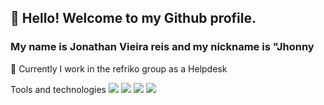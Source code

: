 ## 👋 Hello! Welcome to my Github profile.
### My name is Jonathan Vieira reis and my nickname is "Jhonny

🔭 Currently I work in the refriko group as a Helpdesk

Tools and technologies
<img src="https://cdn.jsdelivr.net/gh/devicons/devicon/icons/css3/css3-original.svg" /> <img src="https://cdn.jsdelivr.net/gh/devicons/devicon/icons/javascript/javascript-original.svg" />
<img src="https://cdn.jsdelivr.net/gh/devicons/devicon/icons/html5/html5-original.svg" />
<img src="https://cdn.jsdelivr.net/gh/devicons/devicon/icons/nodejs/nodejs-original-wordmark.svg" />

